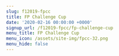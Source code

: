 ```yaml
---
slug: f12019-fpcc
title: FP Challenge Cup
date: '2020-02-16 00:00:00 +0000'
signup_url: /f12019-fpcc/fp-challenge-cup
menu_title: FP Challenge Cup
menu_icon: /assets/site-img/fpcc-32.png
menu_hide: false
---
```


